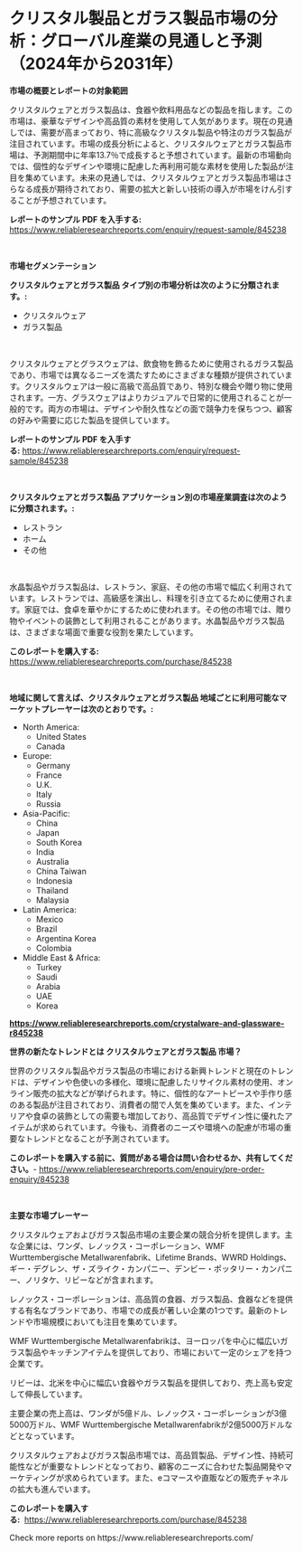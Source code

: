 <p><h1>クリスタル製品とガラス製品市場の分析：グローバル産業の見通しと予測（2024年から2031年）</h1></p><p><strong>市場の概要とレポートの対象範囲</strong></p>
<p><p>クリスタルウェアとガラス製品は、食器や飲料用品などの製品を指します。この市場は、豪華なデザインや高品質の素材を使用して人気があります。現在の見通しでは、需要が高まっており、特に高級なクリスタル製品や特注のガラス製品が注目されています。市場の成長分析によると、クリスタルウェアとガラス製品市場は、予測期間中に年率13.7％で成長すると予想されています。最新の市場動向では、個性的なデザインや環境に配慮した再利用可能な素材を使用した製品が注目を集めています。未来の見通しでは、クリスタルウェアとガラス製品市場はさらなる成長が期待されており、需要の拡大と新しい技術の導入が市場をけん引することが予想されています。</p></p>
<p><strong>レポートのサンプル PDF を入手する:</strong> <a href="https://www.reliableresearchreports.com/enquiry/request-sample/845238">https://www.reliableresearchreports.com/enquiry/request-sample/845238</a></p>
<p>&nbsp;</p>
<p><strong>市場セグメンテーション</strong></p>
<p><strong>クリスタルウェアとガラス製品 タイプ別の市場分析は次のように分類されます。:</strong></p>
<p><ul><li>クリスタルウェア</li><li>ガラス製品</li></ul></p>
<p>&nbsp;</p>
<p><p>クリスタルウェアとグラスウェアは、飲食物を飾るために使用されるガラス製品であり、市場では異なるニーズを満たすためにさまざまな種類が提供されています。クリスタルウェアは一般に高級で高品質であり、特別な機会や贈り物に使用されます。一方、グラスウェアはよりカジュアルで日常的に使用されることが一般的です。両方の市場は、デザインや耐久性などの面で競争力を保ちつつ、顧客の好みや需要に応じた製品を提供しています。</p></p>
<p><strong>レポートのサンプル PDF を入手する:</strong>&nbsp;<a href="https://www.reliableresearchreports.com/enquiry/request-sample/845238">https://www.reliableresearchreports.com/enquiry/request-sample/845238</a></p>
<p>&nbsp;</p>
<p><strong> クリスタルウェアとガラス製品 アプリケーション別の市場産業調査は次のように分類されます。:</strong></p>
<p><ul><li>レストラン</li><li>ホーム</li><li>その他</li></ul></p>
<p>&nbsp;</p>
<p><p>水晶製品やガラス製品は、レストラン、家庭、その他の市場で幅広く利用されています。レストランでは、高級感を演出し、料理を引き立てるために使用されます。家庭では、食卓を華やかにするために使われます。その他の市場では、贈り物やイベントの装飾として利用されることがあります。水晶製品やガラス製品は、さまざまな場面で重要な役割を果たしています。</p></p>
<p><strong>このレポートを購入する:</strong>&nbsp; <a href="https://www.reliableresearchreports.com/purchase/845238">https://www.reliableresearchreports.com/purchase/845238</a></p>
<p>&nbsp;</p>
<p><strong>地域に関して言えば、クリスタルウェアとガラス製品 地域ごとに利用可能なマーケットプレーヤーは次のとおりです。:</strong></p>
<p><ul>
    <li>
        North America:
        <ul>
            <li>United States</li>
            <li>Canada</li>
        </ul>
    </li>
    <li>
        Europe:
        <ul>
            <li>Germany</li>
            <li>France</li>
            <li>U.K.</li>
            <li>Italy</li>
            <li>Russia</li>
        </ul>
    </li>
    <li>
        Asia-Pacific:
        <ul>
            <li>China</li>
            <li>Japan</li>
            <li>South Korea</li>
            <li>India</li>
            <li>Australia</li>
            <li>China Taiwan</li>
            <li>Indonesia</li>
            <li>Thailand</li>
            <li>Malaysia</li>
        </ul>
    </li>
    <li>
        Latin America:
        <ul>
            <li>Mexico</li>
            <li>Brazil</li>
            <li>Argentina Korea</li>
            <li>Colombia</li>
        </ul>
    </li>
    <li>
        Middle East & Africa:
        <ul>
            <li>Turkey</li>
            <li>Saudi</li>
            <li>Arabia</li>
            <li>UAE</li>
            <li>Korea</li>
        </ul>
    </li>
    </ul></p>
<p><strong><a href="https://www.reliableresearchreports.com/crystalware-and-glassware-r845238">https://www.reliableresearchreports.com/crystalware-and-glassware-r845238</a></strong>&nbsp;</p>
<p><strong>世界の新たなトレンドとは クリスタルウェアとガラス製品 市場？</strong></p>
<p><p>世界のクリスタル製品やガラス製品の市場における新興トレンドと現在のトレンドは、デザインや色使いの多様化、環境に配慮したリサイクル素材の使用、オンライン販売の拡大などが挙げられます。特に、個性的なアートピースや手作り感のある製品が注目されており、消費者の間で人気を集めています。また、インテリアや食卓の装飾としての需要も増加しており、高品質でデザイン性に優れたアイテムが求められています。今後も、消費者のニーズや環境への配慮が市場の重要なトレンドとなることが予測されています。</p></p>
<p><strong>このレポートを購入する前に、質問がある場合は問い合わせるか、共有してください。</strong>- <a href="https://www.reliableresearchreports.com/enquiry/pre-order-enquiry/845238">https://www.reliableresearchreports.com/enquiry/pre-order-enquiry/845238</a></p>
<p>&nbsp;</p>
<p><strong>主要な市場プレーヤー</strong></p>
<p><p>クリスタルウェアおよびガラス製品市場の主要企業の競合分析を提供します。主な企業には、ワンダ、レノックス・コーポレーション、WMF Wurttembergische Metallwarenfabrik、Lifetime Brands、WWRD Holdings、ギー・デグレン、ザ・ズライク・カンパニー、デンビー・ポッタリー・カンパニー、ノリタケ、リビーなどが含まれます。</p><p>レノックス・コーポレーションは、高品質の食器、ガラス製品、食器などを提供する有名なブランドであり、市場での成長が著しい企業の1つです。最新のトレンドや市場規模においても注目を集めています。</p><p>WMF Wurttembergische Metallwarenfabrikは、ヨーロッパを中心に幅広いガラス製品やキッチンアイテムを提供しており、市場において一定のシェアを持つ企業です。</p><p>リビーは、北米を中心に幅広い食器やガラス製品を提供しており、売上高も安定して伸長しています。</p><p>主要企業の売上高は、ワンダが5億ドル、レノックス・コーポレーションが3億5000万ドル、WMF Wurttembergische Metallwarenfabrikが2億5000万ドルなどとなっています。</p><p>クリスタルウェアおよびガラス製品市場では、高品質製品、デザイン性、持続可能性などが重要なトレンドとなっており、顧客のニーズに合わせた製品開発やマーケティングが求められています。また、eコマースや直販などの販売チャネルの拡大も進んでいます。</p></p>
<p><strong>このレポートを購入する:</strong>&nbsp;&nbsp;<a href="https://www.reliableresearchreports.com/purchase/845238">https://www.reliableresearchreports.com/purchase/845238</a></p>
<p>Check more reports on https://www.reliableresearchreports.com/</p>